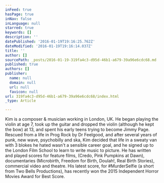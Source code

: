 ```yaml
---
inFeed: true
hasPage: true
inNav: false
inLanguage: null
starred: true
keywords: []
description: ''
datePublished: '2016-01-19T19:16:25.762Z'
dateModified: '2016-01-19T19:16:14.037Z'
title: ''
author: []
sourcePath: _posts/2016-01-19-319fa4c3-d95d-46b1-a679-39a96e6cdc68.md
published: true
authors: []
publisher:
  name: null
  domain: null
  url: null
  favicon: null
url: 319fa4c3-d95d-46b1-a679-39a96e6cdc68/index.html
_type: Article

---
```

Kim is a composer & musician working in London, UK. He began playing the violin at age 7, took up the guitar and dropped the violin (although he kept the bow) at 13, and spent his early teens trying to become Jimmy Page. Rescued from a life in Prog Rock by Dr Feelgood, and after several years of punk, new wave, psychobilly and ska, Kim decided that life in a sweaty van with 3 blokes he hated wasn't a sensible career goal, and he signed up to the London Film School to learn to write music to picture.  He has written and played scores for feature films, (Credo, Pink Pumpkins at Dawn), documentaries (Microbirth, Freedom for Birth, Doulah!, Real Birth Stories), commercial video and theatre.  His latest score, for \#MurderSelfie (a short from Two Bells Productions), has recently won the 2015 Independent Horror Movies Award for Best Score.